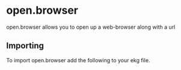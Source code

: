 # open.browser
open.browser allows you to open up a web-browser along with a url

## Importing
To import open.browser add the following to your ekg file.
```ekg

```